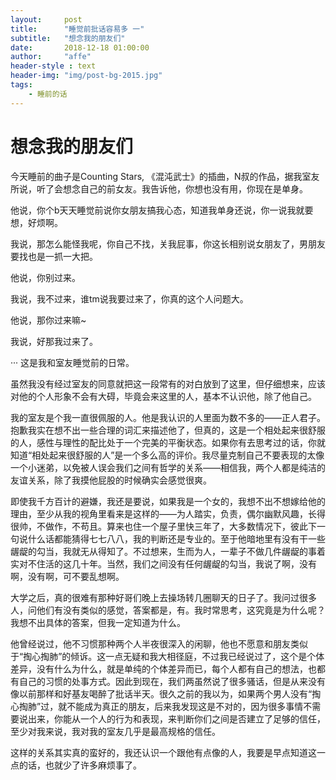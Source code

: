 ```yaml
---
layout:     post
title:      "睡觉前批话容易多 一"
subtitle:   "想念我的朋友们"
date:       2018-12-18 01:00:00
author:     "affe"
header-style : text
header-img: "img/post-bg-2015.jpg"
tags:
    - 睡前的话
---
```


# 想念我的朋友们

今天睡前的曲子是Counting Stars, 《混沌武士》的插曲，N叔的作品，据我室友所说，听了会想念自己的前女友。我告诉他，你想也没有用，你现在是单身。

他说，你个b天天睡觉前说你女朋友搞我心态，知道我单身还说，你一说我就要想，好烦啊。

我说，那怎么能怪我呢，你自己不找，关我屁事，你这长相别说女朋友了，男朋友要找也是一抓一大把。

他说，你别过来。

我说，我不过来，谁tm说我要过来了，你真的这个人问题大。

他说，那你过来嘛~

我说，好那我过来了。

··· 这是我和室友睡觉前的日常。

虽然我没有经过室友的同意就把这一段常有的对白放到了这里，但仔细想来，应该对他的个人形象不会有大碍，毕竟会来这里的人，基本不认识他，除了他自己。

我的室友是个我一直很佩服的人。他是我认识的人里面为数不多的——正人君子。抱歉我实在想不出一些合理的词汇来描述他了，但真的，这是一个相处起来很舒服的人，感性与理性的配比处于一个完美的平衡状态。如果你有去思考过的话，你就知道“相处起来很舒服的人”是一个多么高的评价。我尽量克制自己不要表现的太像一个小迷弟，以免被人误会我们之间有哲学的关系——相信我，两个人都是纯洁的友谊关系，除了我摸他屁股的时候确实会感觉很爽。

即使我千方百计的避嫌，我还是要说，如果我是一个女的，我想不出不想嫁给他的理由，至少从我的视角里看来是这样的——为人踏实，负责，偶尔幽默风趣，长得很帅，不做作，不苟且。算来也住一个屋子里快三年了，大多数情况下，彼此下一句说什么话都能猜得七七八八，我的判断还是专业的。至于他暗地里有没有干一些龌龊的勾当，我就无从得知了。不过想来，生而为人，一辈子不做几件龌龊的事着实对不住活的这几十年。当然，我们之间没有任何龌龊的勾当，我说了啊，没有啊，没有啊，可不要乱想啊。

大学之后，真的很难有那种好哥们晚上去操场转几圈聊天的日子了。我问过很多人，问他们有没有类似的感觉，答案都是，有。我时常思考，这究竟是为什么呢？我想不出具体的答案，但我一定知道为什么。

他曾经说过，他不习惯那种两个人半夜很深入的闲聊，他也不愿意和朋友类似于“掏心掏肺”的倾诉。这一点无疑和我大相径庭，不过我已经说过了，这个是个体差异，没有什么为什么，就是单纯的个体差异而已，每个人都有自己的想法，也都有自己的习惯的处事方式。因此到现在，我们两虽然说了很多骚话，但是从来没有像以前那样和好基友喝醉了批话半天。很久之前的我以为，如果两个男人没有“掏心掏肺”过，就不能成为真正的朋友，后来我发现这是不对的，因为很多事情不需要说出来，你能从一个人的行为和表现，来判断你们之间是否建立了足够的信任，至少对我来说，我对我的室友几乎是最高规格的信任。

这样的关系其实真的蛮好的，我还认识一个跟他有点像的人，我要是早点知道这一点的话，也就少了许多麻烦事了。

